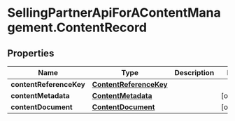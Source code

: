 # SellingPartnerApiForAContentManagement.ContentRecord

## Properties
Name | Type | Description | Notes
------------ | ------------- | ------------- | -------------
**contentReferenceKey** | [**ContentReferenceKey**](ContentReferenceKey.md) |  | 
**contentMetadata** | [**ContentMetadata**](ContentMetadata.md) |  | [optional] 
**contentDocument** | [**ContentDocument**](ContentDocument.md) |  | [optional] 


